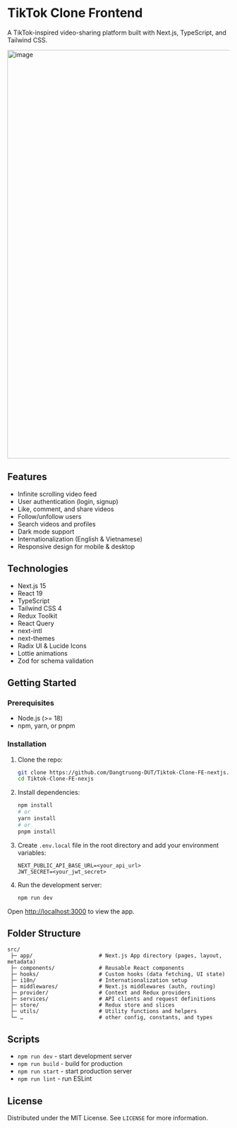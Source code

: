 # TikTok Clone Frontend

A TikTok-inspired video-sharing platform built with Next.js, TypeScript, and Tailwind CSS.

<img width="1820" height="926" alt="image" src="https://github.com/user-attachments/assets/57c05bee-7c21-4625-ab35-9a3c32284a63" />


## Features

-   Infinite scrolling video feed
-   User authentication (login, signup)
-   Like, comment, and share videos
-   Follow/unfollow users
-   Search videos and profiles
-   Dark mode support
-   Internationalization (English & Vietnamese)
-   Responsive design for mobile & desktop

## Technologies

-   Next.js 15
-   React 19
-   TypeScript
-   Tailwind CSS 4
-   Redux Toolkit
-   React Query
-   next-intl
-   next-themes
-   Radix UI & Lucide Icons
-   Lottie animations
-   Zod for schema validation

## Getting Started

### Prerequisites

-   Node.js (>= 18)
-   npm, yarn, or pnpm

### Installation

1.  Clone the repo:
    ```bash
    git clone https://github.com/Dangtruong-DUT/Tiktok-Clone-FE-nextjs.git
    cd Tiktok-Clone-FE-nexjs
    ```
2.  Install dependencies:
    ```bash
    npm install
    # or
    yarn install
    # or
    pnpm install
    ```
3.  Create `.env.local` file in the root directory and add your environment variables:
    ```env
    NEXT_PUBLIC_API_BASE_URL=<your_api_url>
    JWT_SECRET=<your_jwt_secret>
    ```
4.  Run the development server:
    ```bash
    npm run dev
    ```

Open [http://localhost:3000](http://localhost:3000) to view the app.

## Folder Structure

```
src/
 ├─ app/                     # Next.js App directory (pages, layout, metadata)
 ├─ components/              # Reusable React components
 ├─ hooks/                   # Custom hooks (data fetching, UI state)
 ├─ i18n/                    # Internationalization setup
 ├─ middlewares/             # Next.js middlewares (auth, routing)
 ├─ provider/                # Context and Redux providers
 ├─ services/                # API clients and request definitions
 ├─ store/                   # Redux store and slices
 ├─ utils/                   # Utility functions and helpers
 └─ …                        # other config, constants, and types
```

## Scripts

-   `npm run dev` - start development server
-   `npm run build` - build for production
-   `npm run start` - start production server
-   `npm run lint` - run ESLint

## License

Distributed under the MIT License. See `LICENSE` for more information.
